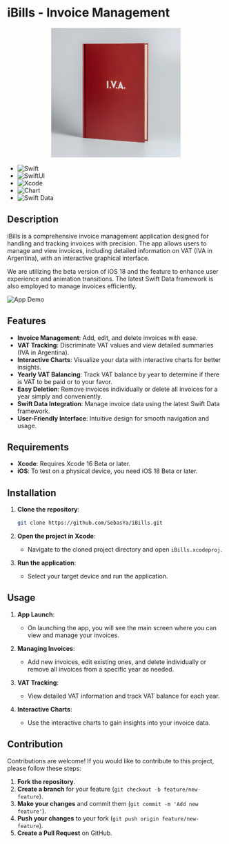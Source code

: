 # iBills - Invoice Management

<div align="center">
<img src="https://github.com/SebasYa/iBills/blob/main/iBills/Assets.xcassets/AppIcon.appiconset/IVA.png" alt="App Icon" width="300">
</div>

- ![Swift](https://img.shields.io/badge/Swift-FA7343?style=for-the-badge&logo=swift&logoColor=white&style=flat)
- ![SwiftUI](https://img.shields.io/badge/SwiftUI-000000?style=for-the-badge&logo=swift&logoColor=white&style=flat)
- ![Xcode](https://img.shields.io/badge/Xcode-1575F9?style=for-the-badge&logo=xcode&logoColor=white&style=flat)
- ![Chart](https://img.shields.io/badge/Chart-00BFFF?style=for-the-badge&logo=chart&logoColor=white&style=flat)
- ![Swift Data](https://img.shields.io/badge/Swift%20Data-FF5C5C?style=for-the-badge&logo=swift&logoColor=white&style=flat)

## Description

iBills is a comprehensive invoice management application designed for handling and tracking invoices with precision. The app allows users to manage and view invoices, including detailed information on VAT (IVA in Argentina), with an interactive graphical interface. 

We are utilizing the beta version of iOS 18 and the feature to enhance user experience and animation transitions. The latest Swift Data framework is also employed to manage invoices efficiently.

<img src="https://github.com/SebasYa/iBills/blob/main/iBillsGif.gif" alt="App Demo" width="250"/>


## Features

- **Invoice Management**: Add, edit, and delete invoices with ease.
- **VAT Tracking**: Discriminate VAT values and view detailed summaries (IVA in Argentina).
- **Interactive Charts**: Visualize your data with interactive charts for better insights.
- **Yearly VAT Balancing**: Track VAT balance by year to determine if there is VAT to be paid or to your favor.
- **Easy Deletion**: Remove invoices individually or delete all invoices for a year simply and conveniently.
- **Swift Data Integration**: Manage invoice data using the latest Swift Data framework.
- **User-Friendly Interface**: Intuitive design for smooth navigation and usage.

## Requirements

- **Xcode**: Requires Xcode 16 Beta or later.
- **iOS**: To test on a physical device, you need iOS 18 Beta or later.

## Installation

1. **Clone the repository**:

    ```bash
    git clone https://github.com/SebasYa/iBills.git
    ```

2. **Open the project in Xcode**:
    - Navigate to the cloned project directory and open `iBills.xcodeproj`.

3. **Run the application**:
    - Select your target device and run the application.

## Usage

1. **App Launch**:
    - On launching the app, you will see the main screen where you can view and manage your invoices.

2. **Managing Invoices**:
    - Add new invoices, edit existing ones, and delete individually or remove all invoices from a specific year as needed. 

3. **VAT Tracking**:
    - View detailed VAT information and track VAT balance for each year. 

4. **Interactive Charts**:
    - Use the interactive charts to gain insights into your invoice data.


## Contribution

Contributions are welcome! If you would like to contribute to this project, please follow these steps:

1. **Fork the repository**.
2. **Create a branch** for your feature (`git checkout -b feature/new-feature`).
3. **Make your changes** and commit them (`git commit -m 'Add new feature'`).
4. **Push your changes** to your fork (`git push origin feature/new-feature`).
5. **Create a Pull Request** on GitHub.
